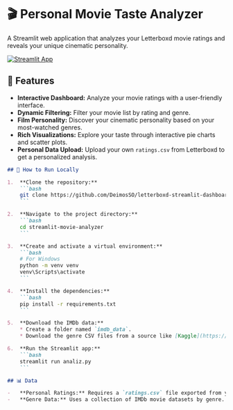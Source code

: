 # 🎬 Personal Movie Taste Analyzer

A Streamlit web application that analyzes your Letterboxd movie ratings and reveals your unique cinematic personality.

[![Streamlit App](https://static.streamlit.io/badges/streamlit_badge_black_white.svg)](https://letterboxd-replay.streamlit.app)

## 🌟 Features

- **Interactive Dashboard:** Analyze your movie ratings with a user-friendly interface.
- **Dynamic Filtering:** Filter your movie list by rating and genre.
- **Film Personality:** Discover your cinematic personality based on your most-watched genres.
- **Rich Visualizations:** Explore your taste through interactive pie charts and scatter plots.
- **Personal Data Upload:** Upload your own `ratings.csv` from Letterboxd to get a personalized analysis.

```markdown
## 🚀 How to Run Locally

1.  **Clone the repository:**
    ```bash
    git clone https://github.com/DeimosSO/letterboxd-streamlit-dashboard
    ```

2.  **Navigate to the project directory:**
    ```bash
    cd streamlit-movie-analyzer
    ```

3.  **Create and activate a virtual environment:**
    ```bash
    # For Windows
    python -m venv venv
    venv\Scripts\activate
    ```

4.  **Install the dependencies:**
    ```bash
    pip install -r requirements.txt
    ```

5.  **Download the IMDb data:**
    * Create a folder named `imdb_data`.
    * Download the genre CSV files from a source like [Kaggle](https://www.kaggle.com/datasets/rajugc/imdb-movies-dataset-based-on-genre) and place them inside the `imdb_data` folder.

6.  **Run the Streamlit app:**
    ```bash
    streamlit run analiz.py
    ```

## 📊 Data

-   **Personal Ratings:** Requires a `ratings.csv` file exported from your Letterboxd account.
-   **Genre Data:** Uses a collection of IMDb movie datasets by genre.
